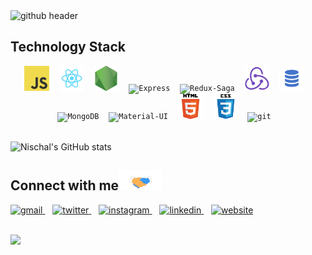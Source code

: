 <img src="https://i.imgur.com/qW1kwSI.gif" alt="github header" />

## Technology Stack

<div align="center">
<code><img height="40" src="https://raw.githubusercontent.com/github/explore/80688e429a7d4ef2fca1e82350fe8e3517d3494d/topics/javascript/javascript.png" alt="Javascript"></code> &nbsp;&nbsp;
<code><img height="40" src="https://raw.githubusercontent.com/github/explore/80688e429a7d4ef2fca1e82350fe8e3517d3494d/topics/react/react.png" alt="React"></code> &nbsp;&nbsp;
<code><img height="40" src="https://raw.githubusercontent.com/github/explore/80688e429a7d4ef2fca1e82350fe8e3517d3494d/topics/nodejs/nodejs.png" alt="Node.js"></code> &nbsp;&nbsp;
<code><img height="40" src="https://avatars1.githubusercontent.com/u/5658226?s=200&v=4" alt="Express"></code> &nbsp;&nbsp;
<code><img height="40" src="https://avatars.githubusercontent.com/u/24776643?s=200&v=4" alt="Redux-Saga"></code> &nbsp;&nbsp;
<code><img height="40" src="https://raw.githubusercontent.com/github/explore/80688e429a7d4ef2fca1e82350fe8e3517d3494d/topics/redux/redux.png" alt="Redux"></code> &nbsp;&nbsp;
<code><img height="40" src="https://raw.githubusercontent.com/github/explore/80688e429a7d4ef2fca1e82350fe8e3517d3494d/topics/sql/sql.png" alt="MySQL"></code> &nbsp;&nbsp;
<code><img height="40" src="https://avatars1.githubusercontent.com/u/45120?s=200&v=4" alt="MongoDB"></code> &nbsp;&nbsp;
<code><img height="40" src="https://avatars2.githubusercontent.com/u/33663932?s=200&v=4" alt="Material-UI"></code> &nbsp;&nbsp;
<code><img height="40" src="https://raw.githubusercontent.com/github/explore/80688e429a7d4ef2fca1e82350fe8e3517d3494d/topics/html/html.png" alt="HTML"></code> &nbsp;&nbsp;
<code><img height="40" src="https://raw.githubusercontent.com/github/explore/80688e429a7d4ef2fca1e82350fe8e3517d3494d/topics/css/css.png" alt="CSS"></code> &nbsp;&nbsp;
<code><img height="30" src="https://git-scm.com/images/logo@2x.png" alt="git"></code> &nbsp;&nbsp;
</div>
</br>

![Nischal's GitHub stats](https://github-readme-stats.vercel.app/api?username=nischaldutt&theme=vue&show_icons=true)
</br>

## Connect with me<img src="https://github.com/SatYu26/SatYu26/blob/master/Assets/Handshake.gif" height="32px">

<div>
  <a href="https://mail.google.com/mail/u/0/?fs=1&tf=cm&to=nischaldutt01@gmail.com">
    <img alt="gmail" width="34px" src="https://upload.wikimedia.org/wikipedia/commons/7/7e/Gmail_icon_%282020%29.svg" />
  </a> &nbsp;&nbsp;
  <a href="https://twitter.com/nischal_dutt">
    <img alt="twitter" width="34px" src="https://upload.wikimedia.org/wikipedia/commons/thumb/4/4f/Twitter-logo.svg/200px-Twitter-logo.svg.png" />
  </a> &nbsp;&nbsp;
  <a href="https://www.instagram.com/nischal_dutt">
    <img alt="instagram" width="30px" src="https://upload.wikimedia.org/wikipedia/commons/9/96/Instagram.svg" />
  </a> &nbsp;&nbsp;
  <a href="https://www.linkedin.com/in/nischal-dutt">
    <img alt="linkedin" width="30px" src="https://avatars.githubusercontent.com/u/357098?s=200&v=4" />
  </a> &nbsp;&nbsp;
  <a href="https://nischaldutt.netlify.app/">
    <img alt="website" width="30px" src="https://i.imgur.com/Bk9wcrn.png" />
  </a>
</div>

</br>

![](https://komarev.com/ghpvc/?username=nischaldutt&color=brightgreen)
